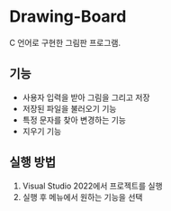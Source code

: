 # Drawing-Board
C 언어로 구현한 그림판 프로그램.

## 기능
- 사용자 입력을 받아 그림을 그리고 저장
- 저장된 파일을 불러오기 기능
- 특정 문자를 찾아 변경하는 기능
- 지우기 기능

## 실행 방법
1. Visual Studio 2022에서 프로젝트를 실행
2. 실행 후 메뉴에서 원하는 기능을 선택
